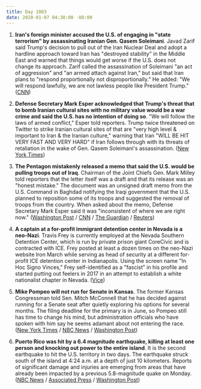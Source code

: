 ```yaml
---
title: Day 1083
date: 2020-01-07 04:38:00 -08:00
---
```


1. **Iran's foreign minister accused the U.S. of engaging in "state terrorism" by assassinating Iranian Gen. Qasem Soleimani**. Javad Zarif said Trump's decision to pull out of the Iran Nuclear Deal and adopt a hardline approach toward Iran has "destroyed stability" in the Middle East and warned that things would get worse if the U.S. does not change its approach. Zarif called the assassination of Soleimani "an act of aggression" and "an armed attach against Iran," but said that Iran plans to "respond proportionally not disproportionally." He added: "We will respond lawfully, we are not lawless people like President Trump." ([CNN](https://www.cnn.com/2020/01/07/middleeast/iran-zarif-united-states-intl/index.html))

2. **Defense Secretary Mark Esper acknowledged that Trump's threat that to bomb Iranian cultural sites with no military value would be a war crime and said the U.S. has no intention of doing so**. "We will follow the laws of armed conflict," Esper told reporters. Trump twice threatened on Twitter to strike Iranian cultural sites of that are "very high level & important to Iran & the Iranian culture," warning that Iran "WILL BE HIT VERY FAST AND VERY HARD" if Iran follows through with its threats of retaliation in the wake of Gen. Qasem Soleimani's assassination. ([New York Times](https://www.nytimes.com/2020/01/06/us/politics/trump-esper-iran-cultural-sites.html)) 

3. **The Pentagon mistakenly released a memo that said the U.S. would be pulling troops out of Iraq**. Chairman of the Joint Chiefs Gen. Mark Milley told reporters that the letter itself was a draft and that its release was an "honest mistake." The document was an unsigned draft memo from the U.S. Command in Baghdad notifying the Iraqi government that the U.S. planned to reposition some of its troops and suggested the removal of troops from the country. When asked about the memo, Defense Secretary Mark Esper said it was "inconsistent of where we are right now." ([Washington Post](https://www.washingtonpost.com/world/iran-strike-live-updates/2020/01/06/3b5451f2-3024-11ea-9313-6cba89b1b9fb_story.html) / [CNN](https://www.cnn.com/2020/01/06/politics/us-troops-iraq/index.html) / [The Guardian](https://www.theguardian.com/us-news/live/2020/jan/06/donald-trump-impeachment-news-today-iran-latest-updates) / [Reuters](https://www.reuters.com/article/us-iraq-security-idUSKBN1Z50KU))

4. **A captain at a for-profit immigrant detention center in Nevada is a neo-Nazi**. Travis Frey is currently employed at the Nevada Southern Detention Center, which is run by private prison giant CoreCivic and is contracted with ICE. Frey posted at least a dozen times on the neo-Nazi website Iron March while serving as head of security at a different for-profit ICE detention center in Indianapolis. Using the screen name "In Hoc Signo Vinces," Frey self-identified as a "fascist" in his profile and started putting out feelers in 2017 in an attempt to establish a white nationalist chapter in Nevada. ([Vice](https://www.vice.com/en_us/article/y3mg9x/ice-detention-center-captain-was-on-a-neo-nazi-website-and-wanted-to-start-a-white-nationalist-group))

5. **Mike Pompeo will not run for Senate in Kansas**. The former Kansas Congressman told Sen. Mitch McConnell that he has decided against running for a Senate seat after quietly exploring his options for several months. The filing deadline for the primary is in June, so Pompeo still has time to change his mind, but administration officials who have spoken with him say he seems adamant about not entering the race. ([New York Times](https://www.nytimes.com/2020/01/06/us/politics/mike-pompeo-senate-kansas.html) / [NBC News](https://www.nbcnews.com/politics/2020-election/pompeo-tells-mcconnell-he-won-t-run-senate-sources-say-n1111606) / [Washington Post](https://www.washingtonpost.com/politics/pompeo-decides-against-run-for-us-senate-seat-in-kansas/2020/01/06/2e3b75d6-30dd-11ea-a053-dc6d944ba776_story.html))

6. **Puerto Rico was hit by a 6.4 magnitude earthquake, killing at least one person and knocking out power to the entire island**. It is the second earthquake to hit the U.S. territory in two days. The earthquake struck south of the island at 4:24 a.m. at a depth of just 10 kilometers. Reports of significant damage and injuries are emerging from areas that have already been impacted by a previous 5.8-magnitude quake on Monday. ([NBC News](https://www.nbcnews.com/news/us-news/6-5-quake-strikes-puerto-rico-amid-heavy-seismic-activity-n1111666) / [Associated Press](https://apnews.com/e2ec8e9bd12aea8aff6b240976897389) / [Washington Post](https://www.washingtonpost.com/national/puerto-rico-earthquake/2020/01/07/0cbe4c92-3143-11ea-9313-6cba89b1b9fb_story.html))